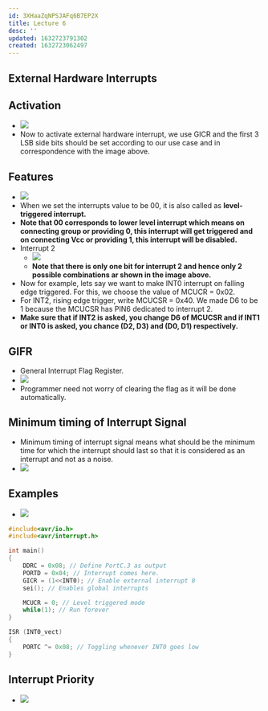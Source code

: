 ```yaml
---
id: 3XHaaZqNPSJAFq6B7EP2X
title: Lecture 6
desc: ''
updated: 1632723791302
created: 1632723062497
---
```


## External Hardware Interrupts

## Activation

- ![](/assets/images/2021-09-29-10-43-25.png)
- Now to activate external hardware interrupt, we use GICR and the first 3 LSB side bits should be set according to our use case and in correspondence with the image above.

## Features

- ![](/assets/images/2021-09-29-10-45-07.png)
- When we set the interrupts value to be 00, it is also called as **level-triggered interrupt.**
- **Note that 00 corresponds to lower level interrupt which means on connecting group or providing 0, this interrupt will get triggered and on connecting Vcc or providing 1, this interrupt will be disabled.**
- Interrupt 2
  - ![](/assets/images/2021-09-29-10-50-01.png)
  - **Note that there is only one bit for interrupt 2 and hence only 2 possible combinations ar shown in the image above.**
- Now for example, lets say we want to make INT0 interrupt on falling edge triggered. For this, we choose the value of MCUCR = 0x02.
- For INT2, rising edge trigger, write MCUCSR = 0x40. We made D6 to be 1 because the MCUCSR has PIN6 dedicated to interrupt 2.
- **Make sure that if INT2 is asked, you change D6 of MCUCSR and if INT1 or INT0 is asked, you chance (D2, D3) and (D0, D1) respectively.**

## GIFR

- General Interrupt Flag Register.
- ![](/assets/images/2021-09-29-11-01-33.png)
- Programmer need not worry of clearing the flag as it will be done automatically.

## Minimum timing of Interrupt Signal

- Minimum timing of interrupt signal means what should be the minimum time for which the interrupt should last so that it is considered as an interrupt and not as a noise.
- ![](/assets/images/2021-09-29-11-03-22.png)

## Examples

- ![](/assets/images/2021-09-29-11-07-25.png)

```c
#include<avr/io.h>
#include<avr/interrupt.h>

int main()
{
    DDRC = 0x08; // Define PortC.3 as output
    PORTD = 0x04; // Interrupt comes here.
    GICR = (1<<INT0); // Enable external interrupt 0
    sei(); // Enables global interrupts

    MCUCR = 0; // Level triggered mode
    while(1); // Run forever
}

ISR (INT0_vect)
{
    PORTC ^= 0x08; // Toggling whenever INT0 goes low
}
```

## Interrupt Priority

- ![](/assets/images/2021-09-29-11-28-58.png)

